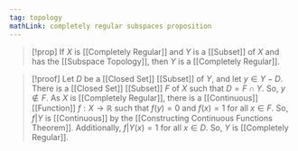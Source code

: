 ```yaml
---
tag: topology
mathLink: completely regular subspaces proposition
---
```

>[!prop]
If $X$ is [[Completely Regular]] and $Y$ is a [[Subset]] of $X$ and has the [[Subspace Topology]], then $Y$ is a [[Completely Regular]].

>[!proof]
Let $D$ be a [[Closed Set]] [[Subset]] of $Y$, and let $y\in Y-D$. There is a [[Closed Set]] [[Subset]] $F$ of $X$ such that $D=F\cap Y$. So, $y\notin F$. As $X$ is [[Completely Regular]], there is a [[Continuous]] [[Function]] $f:X \rightarrow \mathbb{R}$ such that $f(y)=0$ and $f(x)=1$ for all $x\in F$. So, $f|Y$ is [[Continuous]] by the [[Constructing Continuous Functions Theorem]]. Additionally, $f|Y(x)=1$ for all $x\in D$. So, $Y$ is [[Completely Regular]].
